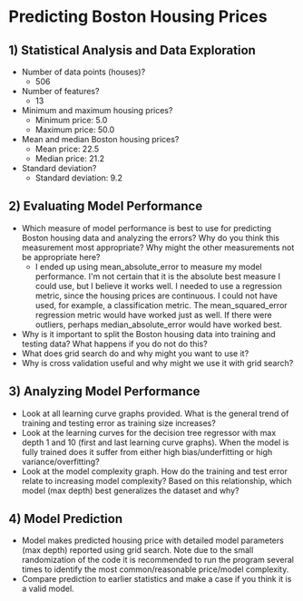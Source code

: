 # Predicting Boston Housing Prices

## 1) Statistical Analysis and Data Exploration

* Number of data points (houses)?
    - 506
* Number of features?
    - 13
* Minimum and maximum housing prices?
    - Minimum price: 5.0
    - Maximum price: 50.0
* Mean and median Boston housing prices?
    - Mean price: 22.5
    - Median price: 21.2
* Standard deviation?
    - Standard deviation: 9.2

## 2) Evaluating Model Performance

* Which measure of model performance is best to use for predicting Boston housing data and analyzing the errors? Why do you think this measurement most appropriate? Why might the other measurements not be appropriate here?
    - I ended up using mean\_absolute\_error to measure my model performance.  I'm not certain that it is the absolute best measure I could use, but I believe it works well.  I needed to use a regression metric, since the housing prices are continuous.  I could not have used, for example, a classification metric.  The mean\_squared\_error regression metric would have worked just as well.  If there were outliers, perhaps median\_absolute\_error would have worked best.
* Why is it important to split the Boston housing data into training and testing data? What happens if you do not do this?
* What does grid search do and why might you want to use it?
* Why is cross validation useful and why might we use it with grid search?

## 3) Analyzing Model Performance

* Look at all learning curve graphs provided. What is the general trend of training and testing error as training size increases?
* Look at the learning curves for the decision tree regressor with max depth 1 and 10 (first and last learning curve graphs). When the model is fully trained does it suffer from either high bias/underfitting or high variance/overfitting?
* Look at the model complexity graph. How do the training and test error relate to increasing model complexity? Based on this relationship, which model (max depth) best generalizes the dataset and why?

## 4) Model Prediction

* Model makes predicted housing price with detailed model parameters (max depth) reported using grid search. Note due to the small randomization of the code it is recommended to run the program several times to identify the most common/reasonable price/model complexity.
* Compare prediction to earlier statistics and make a case if you think it is a valid model.
